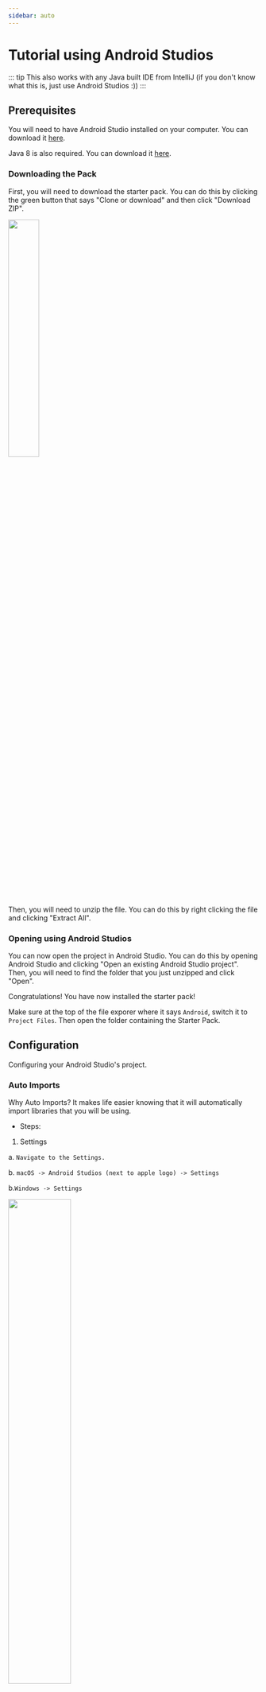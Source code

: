 ```yaml
---
sidebar: auto
---
```


# Tutorial using Android Studios

::: tip
This also works with any Java built IDE from IntelliJ (if you don't know what this is, just use Android Studios :))
:::

## Prerequisites

You will need to have Android Studio installed on your computer. You can download it [here](https://developer.android.com/studio).

Java 8 is also required. You can download it [here](https://www.oracle.com/technetwork/java/javase/downloads/jdk8-downloads-2133151.html).

### Downloading the Pack

First, you will need to download the starter pack. You can do this by clicking the green button that says "Clone or download" and then click "Download ZIP".

<img src="https://github.com/vintheruler1/FTC-Starter-Pack/blob/main/images/github_clone.png?raw=true" width=35% height=35%>

Then, you will need to unzip the file. You can do this by right clicking the file and clicking "Extract All".

### Opening using Android Studios

You can now open the project in Android Studio. You can do this by opening Android Studio and clicking "Open an existing Android Studio project". Then, you will need to find the folder that you just unzipped and click "Open".

Congratulations! You have now installed the starter pack!

Make sure at the top of the file exporer where it says `Android`, switch it to `Project Files`. Then open the folder containing the Starter Pack.

## Configuration

Configuring your Android Studio's project.

### Auto Imports

Why Auto Imports? It makes life easier knowing that it will automatically import libraries that you will be using.

- Steps:

1. Settings

a. `Navigate to the Settings.`

b. `macOS -> Android Studios (next to apple logo) -> Settings`

b.`Windows -> Settings`

<img src="https://github.com/vintheruler1/FTC-Starter-Pack/blob/main/images/macos_settings_android_studios.png?raw=true" width=50% height=50% alttext="macos">

2. Turning it on 

a.`Editor -> General -> Auto Import`

b. `Checkmark ->  Add unambiguous imports on the fly.`

3. Make sure to click `Apply` and then `Ok`.

<img src="https://github.com/vintheruler1/FTC-Starter-Pack/blob/main/images/autoimport.png?raw=true" width=90% height=90%>

### Team Code Folder

Navigate to the following folder path here
`TeamCode.java.org.firstinspires.ftc.teamcode`

Congratulations! You have reached your TeamCode folder where you can now add files. 

We highly suggest creating 2 folders, one that says TeleOp and another oen that says Autonomous.

### Javadoc Reference

Please check out the official FTC documentation [here.](https://ftctechnh.github.io/ftc_app/doc/javadoc/index.html)

### FTC Sample OpModes

Navigate to the folder path within the FirstTechChallenge folder and somewhere in a folder 
"robotcontroller.external.samples".
Located in there are some sample OpModes that are in there. To use them, look for the line of code that says `@Disabled` and uncomment it (make it look like `//@Disabled`)


## Creating your first TeleOp (opMode)

### Creating the file

Right click on the TeleOp folder which we created earlier, click `New -> Class` and name it `OpMode`. Finally, where it says `Superclass`, type in `com.qualcomm.robotcore.eventloop.opmode.LinearOpMode`

At the top of the file, there will be a line of code that says `package org.firstinspires.ftc.teamcode.TeleOp;`. DO NOT TOUCH THIS.

Next, there should be a line defining the Class that extends LinearOpMode. Congratulations, we are ready to start defining and coding!

### Coding

Outside of the `public class ....`, add the this line of code `@TeleOp(name = "TeleOpMain", group = "TeleOp")`.

Lets define some motors and the IMU!


```java
package org.firstinspires.ftc.teamcode.TeleOp;

import [...]

@TeleOp(name = "TeleOpMain", group = "TeleOp")
public class OpMode extends LinearOpMode {

    private DcMotor topLeftMotor;
    private Gyroscope imu;

    @Override
    public void runOpMode() {

        imu = hardwareMap.get(Gryscope.class, "imu")
        topLeftMotor = hardwareMap.get(DcMotor.class, "topLeft")

        telemetry.addData("Status", "Initalized") // Basically print statements
        telemetry.update();

        waitForStart(); // wait for driver to press PLAY

        while (opModeIsActive()) { // Run until driver presses STOP

            telemetry.addData("Status", "Running");
            telemetry.update();

        }

    }
}

```

### Explanation

Whew, that was a lot. Lets get to explaning. 

At the start of the op mode there is an annotation that occurs before the class definition. This annotation states that this is a tele-operated (i.e., driver controlled) op mode:

`@TeleOp`. You can do the same for Autonomous to `@Autonomous`

```java
public class OpMode extends LinearOpMode {
```

You can see from the sample code that an op mode is defined as a Java class. In this example, the op mode name is called MyFIRSTJavaOpMode and it inherits characteristics from the LinearOpMode class.


```java
private DcMotor topLeftMotor;
private Gyroscope imu;
```

Here, 2 private member variables are created. These will hold references to the two configured devices that should be linked to the Driver Hub/Phone configuration file for the control hub.

```java
@Override
public void runOpMode() {
```

There is an overridden method called runOpMode. Every op mode of type LinearOpMode must implement this method. This method gets called when a user selects and runs the op mode.

```java
imu = hardwareMap.get(Gyroscope.class, "imu");
topLeftMotor = hardwareMap.get(DcMotor.class, "topLeft");
```

The hardwareMap object is available to use in the runOpMode method. It is an object of type HardwareMap class.

Note that when you attempt to retrieve a reference to a specific device in your op mode, the name that you specify as the second argument of the HardwareMap.get method must match the name used to define the device in your configuration file. For example, if you created a configuration file that had a DC motor named topLeft, then you must use this same name (it is case sensitive) to retrieve this motor from the hardwareMap object. If the names do not match, the op mode will throw an exception indicating that it cannot find the device.

```java
telemetry.addData("Status", "Initialized");
telemetry.update();
// Wait for the game to start (driver presses PLAY)
waitForStart();
```

Telemetry is essentially a print statement that shows up on the driver hub.

`waitForStart();` waits for the driver to press play

```java
// run until the end of the match (driver presses STOP)
while (opModeIsActive()) {
    telemetry.addData("Status", "Running");
    telemetry.update();

}
```

After a start command has been received, the op mode enters a while loop and keeps iterating in this loop until the op mode is no longer active (i.e., until the user pushes the stop button on the Driver Station):

### Uploading the code

Using a USB A to USB C cable, plug in the A port to the Laptop and then the C cable to the control hub which must be powered to a battery.

<img src="https://github.com/FIRST-Tech-Challenge/ftcdocs/raw/main/docs/source/programming_resources/tutorial_specific/android_studio/creating_op_modes/images/controlHubUSBConnected.jpg">

Please plug it into the USB C port!!

<img src="https://github.com/FIRST-Tech-Challenge/ftcdocs/raw/main/docs/source/programming_resources/tutorial_specific/android_studio/creating_op_modes/images/typeC.jpg">

Now at the top middle, it should say `TeamCode` and `Control Hub v1.0` or something around those lines.

Click the green and white arrow button to the right of `TeamCode`. It should be uploading to the Control Hub if it starts blinking blue.

Now, on your Phone/Driver Hub, wait about a minute and it should work. You can now pick your Tele Ops.

If you run the file, it should print out the telemetry.


::: warning

Common Errors:

Device not found

This can be fixed by entering the configuration of the robot. Make sure that you spelt and capitalized everything correctly and have it under the correct segment.

:::
